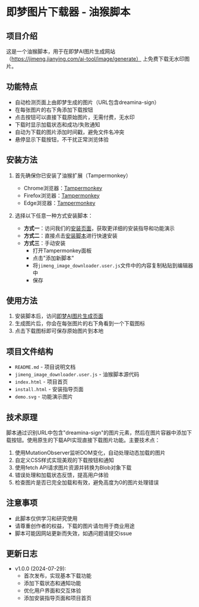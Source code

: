 # 即梦图片下载器 - 油猴脚本

## 项目介绍
这是一个油猴脚本，用于在即梦AI图片生成网站（https://jimeng.jianying.com/ai-tool/image/generate） 上免费下载无水印图片。

## 功能特点
- 自动检测页面上由即梦生成的图片（URL包含dreamina-sign）
- 在每张图片的右下角添加下载按钮
- 点击按钮可以直接下载原始图片，无需付费，无水印
- 下载时显示加载状态和成功/失败通知
- 自动为下载的图片添加时间戳，避免文件名冲突
- 悬停显示下载按钮，不干扰正常浏览体验

## 安装方法
1. 首先确保你已安装了油猴扩展（Tampermonkey）
   - Chrome浏览器：[Tampermonkey](https://chrome.google.com/webstore/detail/tampermonkey/dhdgffkkebhmkfjojejmpbldmpobfkfo)
   - Firefox浏览器：[Tampermonkey](https://addons.mozilla.org/en-US/firefox/addon/tampermonkey/)
   - Edge浏览器：[Tampermonkey](https://microsoftedge.microsoft.com/addons/detail/tampermonkey/iikmkjmpaadaobahmlepeloendndfphd)

2. 选择以下任意一种方式安装脚本：

   - **方式一**：访问我们的[安装页面](install.html)，获取更详细的安装指导和功能演示
   - **方式二**：直接点击[安装脚本](jimeng_image_downloader.user.js)进行快速安装
   - **方式三**：手动安装
     - 打开Tampermonkey面板
     - 点击"添加新脚本"
     - 将`jimeng_image_downloader.user.js`文件中的内容复制粘贴到编辑器中
     - 保存

## 使用方法
1. 安装脚本后，访问[即梦AI图片生成页面](https://jimeng.jianying.com/ai-tool/image/generate)
2. 生成图片后，你会在每张图片的右下角看到一个下载图标
3. 点击下载图标即可保存原始图片到本地

## 项目文件结构
- `README.md` - 项目说明文档
- `jimeng_image_downloader.user.js` - 油猴脚本源代码
- `index.html` - 项目首页
- `install.html` - 安装指导页面
- `demo.svg` - 功能演示图片

## 技术原理
脚本通过识别URL中包含"dreamina-sign"的图片元素，然后在图片容器中添加下载按钮。使用原生的下载API实现直接下载图片功能。主要技术点：

1. 使用MutationObserver监听DOM变化，自动处理动态加载的图片
2. 自定义CSS样式实现美观的下载按钮和通知
3. 使用fetch API请求图片资源并转换为Blob对象下载
4. 错误处理和加载状态反馈，提高用户体验
5. 检查图片是否已完全加载和有效，避免高度为0的图片处理错误

## 注意事项
- 此脚本仅供学习和研究使用
- 请尊重创作者的权益，下载的图片请勿用于商业用途
- 脚本可能因网站更新而失效，如遇问题请提交issue

## 更新日志

- v1.0.0 (2024-07-29): 
  - 首次发布，实现基本下载功能
  - 添加下载状态和通知功能
  - 优化用户界面和交互体验
  - 添加安装指导页面和项目首页 
